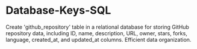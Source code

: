 # Database-Keys-SQL
Create 'github_repository' table in a relational database for storing GitHub repository data, including ID, name, description, URL, owner, stars, forks, language, created_at, and updated_at columns. Efficient data organization.
